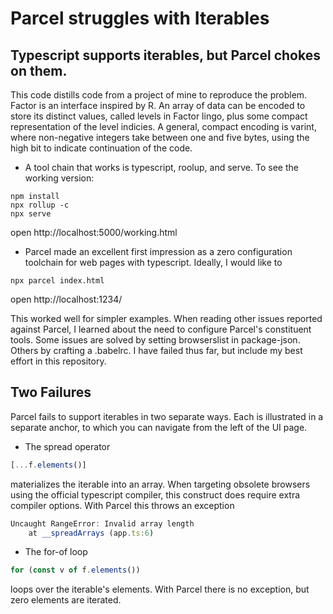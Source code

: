 # Parcel struggles with Iterables

## Typescript supports iterables, but Parcel chokes on them. 

This code distills code from a project of mine to reproduce the
problem. Factor is an interface inspired by R. An array of data can be
encoded to store its distinct values, called levels in Factor lingo, plus
some compact representation of the level indicies. A general, compact
encoding is varint, where non-negative integers take between one and five
bytes, using the high bit to indicate continuation of the code.

* A tool chain that works is typescript, roolup, and serve. To see the
working version:
```shell
npm install
npx rollup -c
npx serve
```
open http://localhost:5000/working.html

* Parcel made an excellent first impression as a zero configuration toolchain
for web pages with typescript. Ideally, I would like to 

```shell
npx parcel index.html
```
open http://localhost:1234/

This worked well for simpler examples. When reading other issues reported
against Parcel, I learned about the need to configure Parcel's constituent
tools. Some issues are solved by setting browserslist in
package-json. Others by crafting a .babelrc. I have failed thus far, but
include my best effort in this repository.

## Two Failures

Parcel fails to support iterables in two separate ways. Each is illustrated
in a separate anchor, to which you can navigate from the left of the UI page.

* The spread operator
```typescript
[...f.elements()]
```
materializes the iterable into an array. When targeting obsolete browsers
using the official typescript compiler, this construct does require extra
compiler options. With Parcel this throws an exception
```typescript
Uncaught RangeError: Invalid array length
    at __spreadArrays (app.ts:6)
```

* The for-of loop
```typescript
for (const v of f.elements())
```
loops over the iterable's elements. With Parcel there is no exception, but
zero elements are iterated.

